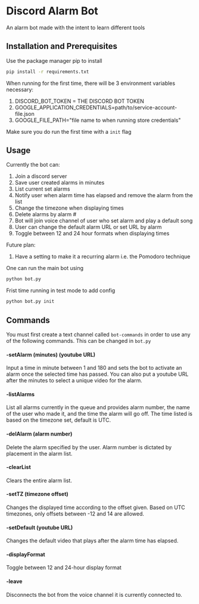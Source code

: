 # Discord Alarm Bot

An alarm bot made with the intent to learn different tools


## Installation and Prerequisites  

Use the package manager pip to install

```bash
pip install -r requirements.txt
```

When running for the first time, there will be 3 environment variables necessary:
1. DISCORD_BOT_TOKEN = THE DISCORD BOT TOKEN
2. GOOGLE_APPLICATION_CREDENTIALS=path/to/service-account-file.json
3. GOOGLE_FILE_PATH="file name to when running store credentials" 

Make sure you do run the first time with a `init` flag


## Usage 

Currently the bot can:
1. Join a discord server
2. Save user created alarms in minutes
3. List current set alarms
4. Notify user when alarm time has elapsed and remove the alarm from the list
5. Change the timezone when displaying times
6. Delete alarms by alarm #
7. Bot will join voice channel of user who set alarm and play a default song
8. User can change the default alarm URL or set URL by alarm
9. Toggle between 12 and 24 hour formats when displaying times

Future plan:
1. Have a setting to make it a recurring alarm i.e. the Pomodoro technique

One can run the main bot using 
```bash
python bot.py
```

Frist time running in test mode to add config 
```bash
python bot.py init
```


## Commands

You must first create a text channel called `bot-commands` in order to use any
of the following commands. This can be changed in `bot.py`

#### -setAlarm (minutes) (youtube URL)    
Input a time in minute between 1 and 180 and sets the bot to activate an alarm once the selected time has passed. You can also put a youtube URL after the minutes to select a unique video for the alarm.

#### -listAlarms
List all alarms currently in the queue and provides alarm number, the name of the user who made it, and the time the alarm will go off. The time listed is based on the timezone set, default is UTC.

#### -delAlarm (alarm number)
Delete the alarm specified by the user. Alarm number is dictated by placement in the alarm list.

#### -clearList    
Clears the entire alarm list.

#### -setTZ (timezone offset)
Changes the displayed time according to the offset given. Based on UTC timezones, only offsets between -12 and 14 are allowed.

#### -setDefault (youtube URL)
Changes the default video that plays after the alarm time has elapsed.

#### -displayFormat
Toggle between 12 and 24-hour display format

#### -leave
Disconnects the bot from the voice channel it is currently connected to.
